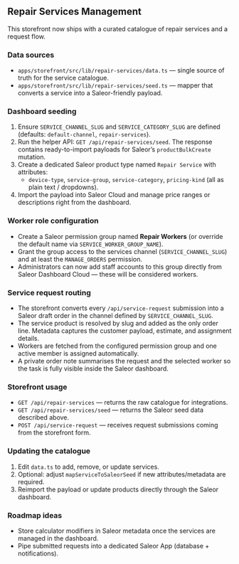 ## Repair Services Management

This storefront now ships with a curated catalogue of repair services and a request flow.

### Data sources

- `apps/storefront/src/lib/repair-services/data.ts` — single source of truth for the service catalogue.
- `apps/storefront/src/lib/repair-services/seed.ts` — mapper that converts a service into a Saleor-friendly payload.

### Dashboard seeding

1. Ensure `SERVICE_CHANNEL_SLUG` and `SERVICE_CATEGORY_SLUG` are defined (defaults: `default-channel`, `repair-services`).
2. Run the helper API: `GET /api/repair-services/seed`. The response contains ready-to-import payloads for Saleor’s `productBulkCreate` mutation.
3. Create a dedicated Saleor product type named `Repair Service` with attributes:
   - `device-type`, `service-group`, `service-category`, `pricing-kind` (all as plain text / dropdowns).
4. Import the payload into Saleor Cloud and manage price ranges or descriptions right from the dashboard.

### Worker role configuration

- Create a Saleor permission group named **Repair Workers** (or override the default name via `SERVICE_WORKER_GROUP_NAME`).
- Grant the group access to the services channel (`SERVICE_CHANNEL_SLUG`) and at least the `MANAGE_ORDERS` permission.
- Administrators can now add staff accounts to this group directly from Saleor Dashboard Cloud — these will be considered workers.

### Service request routing

- The storefront converts every `/api/service-request` submission into a Saleor draft order in the channel defined by `SERVICE_CHANNEL_SLUG`.
- The service product is resolved by slug and added as the only order line. Metadata captures the customer payload, estimate, and assignment details.
- Workers are fetched from the configured permission group and one active member is assigned automatically.
- A private order note summarises the request and the selected worker so the task is fully visible inside the Saleor dashboard.

### Storefront usage

- `GET /api/repair-services` — returns the raw catalogue for integrations.
- `GET /api/repair-services/seed` — returns the Saleor seed data described above.
- `POST /api/service-request` — receives request submissions coming from the storefront form.

### Updating the catalogue

1. Edit `data.ts` to add, remove, or update services.
2. Optional: adjust `mapServiceToSaleorSeed` if new attributes/metadata are required.
3. Reimport the payload or update products directly through the Saleor dashboard.

### Roadmap ideas

- Store calculator modifiers in Saleor metadata once the services are managed in the dashboard.
- Pipe submitted requests into a dedicated Saleor App (database + notifications).
